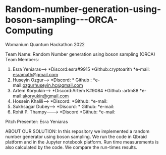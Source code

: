 # Random-number-generation-using-boson-sampling---ORCA-Computing
Womanium Quantum Hackathon 2022

Team Name: Random Number generation using boson sampling (ORCA)
Team Members:
1. Esra Yeniaras--> *Discord:esra#9915   *Github:cryptoarith     *e-mail: esramath@gmail.com
2. Huseyin Ozgur--> *Discord:            * Github :             *e-mail:ozgurhuseyin.hc@gmail.com
3. Artem Koryukin--> *Discord:Artem K#9084   *Github :artm88    *e-mail:akoryukin@gmail.com
4. Hossein Khalili--> *Discord:       *Github:      *e-mail:
5. Sukhsagar Dubey--> *Discord:      *  Github:    *e-mail:
6. Rohit P. Thampy---> *Discord       *Github:     *e-mail:



Pitch Presenter: Esra Yeniaras

ABOUT OUR SOLUTION:
In this repository we implemented a random number generator using boson sampling. We run the code in Qbraid platform and in the Jupyter notebook platform. Run time measurements is also calculated by the code.  We compare the run-times results.
